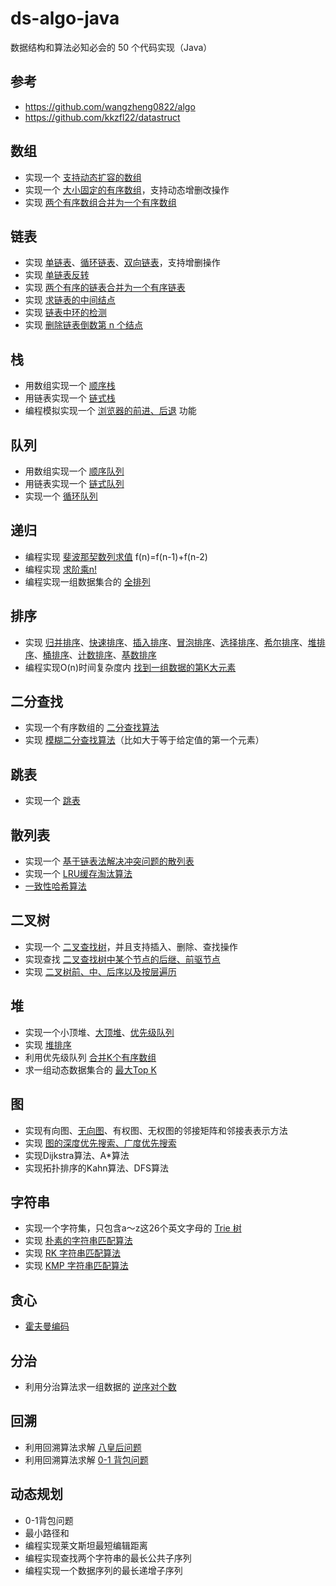 # ds-algo-java

数据结构和算法必知必会的 50 个代码实现（Java）

## 参考

* https://github.com/wangzheng0822/algo
* https://github.com/kkzfl22/datastruct

## 数组

* 实现一个 [支持动态扩容的数组][dynamic-array]
* 实现一个 [大小固定的有序数组][sorted-array]，支持动态增删改操作
* 实现 [两个有序数组合并为一个有序数组][merge-two-sorted-array]

[dynamic-array]: ./src/main/java/com/github/andavid/ds/datastructure/array/DynamicArray.java
[sorted-array]: ./src/main/java/com/github/andavid/ds/datastructure/array/SortedArray.java
[merge-two-sorted-array]: ./src/main/java/com/github/andavid/ds/datastructure/array/MergeTwoSortedArray.java

## 链表

* 实现 [单链表][singly-linked-list]、[循环链表][circular-linked-list]、[双向链表][doubly-linked-list]，支持增删操作
* 实现 [单链表反转][reverse-linked-list]
* 实现 [两个有序的链表合并为一个有序链表][merge-two-linked-list]
* 实现 [求链表的中间结点][find-middle-node]
* 实现 [链表中环的检测][cycle-linked-list]
* 实现 [删除链表倒数第 n 个结点][remove-nth-node]

[singly-linked-list]: ./src/main/java/com/github/andavid/ds/datastructure/linkedlist/SinglyLinkedList.java
[circular-linked-list]: ./src/main/java/com/github/andavid/ds/datastructure/linkedlist/CircularLinkedList.java
[doubly-linked-list]: ./src/main/java/com/github/andavid/ds/datastructure/linkedlist/DoublyLinkedList.java
[reverse-linked-list]: ./src/main/java/com/github/andavid/ds/datastructure/linkedlist/ReverseLinkedList.java
[merge-two-linked-list]: ./src/main/java/com/github/andavid/ds/datastructure/linkedlist/MergeTwoLinkedList.java
[find-middle-node]: ./src/main/java/com/github/andavid/ds/datastructure/linkedlist/FindMiddleNode.java
[cycle-linked-list]: ./src/main/java/com/github/andavid/ds/datastructure/linkedlist/CycleLinkedList.java
[remove-nth-node]: ./src/main/java/com/github/andavid/ds/datastructure/linkedlist/RemoveNthNode.java

## 栈

* 用数组实现一个 [顺序栈][array-stack]
* 用链表实现一个 [链式栈][linked-stack]
* 编程模拟实现一个 [浏览器的前进、后退][sample-browser] 功能

[array-stack]: ./src/main/java/com/github/andavid/ds/datastructure/stack/ArrayStack.java
[linked-stack]: ./src/main/java/com/github/andavid/ds/datastructure/stack/LinkedStack.java
[sample-browser]: ./src/main/java/com/github/andavid/ds/datastructure/stack/SampleBrowser.java

## 队列

* 用数组实现一个 [顺序队列][array-queue]
* 用链表实现一个 [链式队列][linked-queue]
* 实现一个 [循环队列][circular-queue]

[array-queue]: ./src/main/java/com/github/andavid/ds/datastructure/queue/ArrayQueue.java
[linked-queue]: ./src/main/java/com/github/andavid/ds/datastructure/queue/LinkedQueue.java
[circular-queue]: ./src/main/java/com/github/andavid/ds/datastructure/queue/CircularQueue.java

## 递归

* 编程实现 [斐波那契数列求值][fibonacci] f(n)=f(n-1)+f(n-2)
* 编程实现 [求阶乘n!][factorial]
* 编程实现一组数据集合的 [全排列][permutation]

[fibonacci]: ./src/main/java/com/github/andavid/ds/algorithm/recursion/Fibonacci.java
[factorial]: ./src/main/java/com/github/andavid/ds/algorithm/recursion/Factorial.java
[permutation]: ./src/main/java/com/github/andavid/ds/algorithm/recursion/Permutation.java

## 排序

* 实现 [归并排序][MergeSort]、[快速排序][QuickSort]、[插入排序][InsertionSort]、[冒泡排序][BubbleSort]、[选择排序][SelectionSort]、[希尔排序][ShellSort]、[堆排序][HeapSort]、[桶排序][BucketSort]、[计数排序][CountingSort]、[基数排序][RadixSort]
* 编程实现O(n)时间复杂度内 [找到一组数据的第K大元素][FindKthLargest]

[MergeSort]: ./src/main/java/com/github/andavid/ds/algorithm/sort/MergeSort.java
[QuickSort]: ./src/main/java/com/github/andavid/ds/algorithm/sort/QuickSort.java
[BubbleSort]: ./src/main/java/com/github/andavid/ds/algorithm/sort/BubbleSort.java
[InsertionSort]: ./src/main/java/com/github/andavid/ds/algorithm/sort/InsertionSort.java
[SelectionSort]: ./src/main/java/com/github/andavid/ds/algorithm/sort/SelectionSort.java
[ShellSort]: ./src/main/java/com/github/andavid/ds/algorithm/sort/ShellSort.java
[HeapSort]: ./src/main/java/com/github/andavid/ds/algorithm/sort/HeapSort.java
[BucketSort]: ./src/main/java/com/github/andavid/ds/algorithm/sort/BucketSort.java
[CountingSort]: ./src/main/java/com/github/andavid/ds/algorithm/sort/CountingSort.java
[RadixSort]: ./src/main/java/com/github/andavid/ds/algorithm/sort/RadixSort.java
[FindKthLargest]: ./src/main/java/com/github/andavid/ds/algorithm/sort/FindKthLargest.java

## 二分查找

* 实现一个有序数组的 [二分查找算法][binary-search]
* 实现 [模糊二分查找算法][binary-search]（比如大于等于给定值的第一个元素）

[binary-search]: ./src/main/java/com/github/andavid/ds/algorithm/search/BinarySearch.java

## 跳表

* 实现一个 [跳表][skip-list]

[skip-list]: ./src/main/java/com/github/andavid/ds/datastructure/skiplist/SkipList.java

## 散列表

* 实现一个 [基于链表法解决冲突问题的散列表][my-hash-map]
* 实现一个 [LRU缓存淘汰算法][lru-cache]
* [一致性哈希算法][consistent-hash]

[my-hash-map]: ./src/main/java/com/github/andavid/ds/datastructure/hash/MyHashMap.java
[lru-cache]: ./src/main/java/com/github/andavid/ds/datastructure/hash/LruCache.java
[consistent-hash]: ./src/main/java/com/github/andavid/ds/datastructure/hash/ConsistentHash.java


## 二叉树

* 实现一个 [二叉查找树][BinarySearchTree]，并且支持插入、删除、查找操作
* 实现查找 [二叉查找树中某个节点的后继、前驱节点][BinarySearchTree]
* 实现 [二叉树前、中、后序以及按层遍历][BinaryTree]

[BinarySearchTree]: ./src/main/java/com/github/andavid/ds/datastructure/tree/BinarySearchTree.java
[BinaryTree]: ./src/main/java/com/github/andavid/ds/datastructure/tree/BinaryTree.java

## 堆

* 实现一个小顶堆、[大顶堆][MaxHeap]、[优先级队列][PriorityQueue]
* 实现 [堆排序][HeapSort]
* 利用优先级队列 [合并K个有序数组][MergeSortedArray]
* 求一组动态数据集合的 [最大Top K][Topk]

[MaxHeap]: ./src/main/java/com/github/andavid/ds/datastructure/heap/Heap.java
[PriorityQueue]: ./src/main/java/com/github/andavid/ds/datastructure/heap/PriorityQueueUsage.java
[HeapSort]: ./src/main/java/com/github/andavid/ds/datastructure/sort/HeapSort.java
[MergeSortedArray]: ./src/main/java/com/github/andavid/ds/datastructure/heap/MergeSortedArray.java
[Topk]: ./src/main/java/com/github/andavid/ds/datastructure/heap/Topk.java

## 图

* 实现有向图、[无向图][graph]、有权图、无权图的邻接矩阵和邻接表表示方法
* 实现 [图的深度优先搜索、广度优先搜索][graph]
* 实现Dijkstra算法、A*算法
* 实现拓扑排序的Kahn算法、DFS算法

[graph]: ./src/main/java/com/github/andavid/ds/datastructure/graph/Graph.java

## 字符串

* 实现一个字符集，只包含a～z这26个英文字母的 [Trie 树][trie-tree]
* 实现 [朴素的字符串匹配算法][brute-force]
* 实现 [RK 字符串匹配算法][RK]
* 实现 [KMP 字符串匹配算法][kmp]

[trie-tree]: ./src/main/java/com/github/andavid/ds/algorithm/stringmatch/TrieTree.java
[brute-force]: ./src/main/java/com/github/andavid/ds/algorithm/stringmatch/BruteForce.java
[RK]: ./src/main/java/com/github/andavid/ds/algorithm/stringmatch/RabinKarp.java
[kmp]: ./src/main/java/com/github/andavid/ds/algorithm/stringmatch/Kmp.java

## 贪心

* [霍夫曼编码][huffman]

[huffman]: ./src/main/java/com/github/andavid/ds/algorithm/greedy/Huffman.java

## 分治

* 利用分治算法求一组数据的 [逆序对个数][CountInversePairs]

[CountInversePairs]: ./src/main/java/com/github/andavid/ds/algorithm/divideandconquer/CountInversePairs.java

## 回溯

* 利用回溯算法求解 [八皇后问题][EightQueen]
* 利用回溯算法求解 [0-1 背包问题][Package]

[EightQueen]: ./src/main/java/com/github/andavid/ds/algorithm/backtracking/EightQueen.java
[Package]: ./src/main/java/com/github/andavid/ds/algorithm/backtracking/Package.java

## 动态规划

* 0-1背包问题
* 最小路径和
* 编程实现莱文斯坦最短编辑距离
* 编程实现查找两个字符串的最长公共子序列
* 编程实现一个数据序列的最长递增子序列
